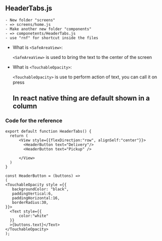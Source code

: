 ## HeaderTabs.js
```
- New folder "screens"
- => screens/home.js
- Make another new folder "components"
- => componetents/HeaderTabs.js 
- use "rnf" for shortcut inside the files
```
- What is  `<SafeAreaView>`:

   `<SafeAreaView>` is used to bring the text to the center of the screen 
- What is `<TouchableOpacity>`:

  `<TouchableOpacity>` is use to perform action of text, you can call it on press
  
  ## In react native thing are default shown in a column 
  
###  Code for the reference 
  ```
  export default function HeaderTabs() {
    return (
        <View style={{flexDirection:"row", alignSelf:"center"}}>
          <HeaderButton text="Delivery"/>
          <HeaderButton text="Pickup" />

        </View>
    )
}

const HeaderButton = (buttons) => 
(
 <TouchableOpacity style ={{
     backgroundColor: "black",
     paddingVertical:6,
     paddingHorizontal:16,
     borderRadius:30,
 }}>
    <Text style={{
        color:"white"
    }}
    >{buttons.text}</Text>
 </TouchableOpacity>
);
  ```
  
